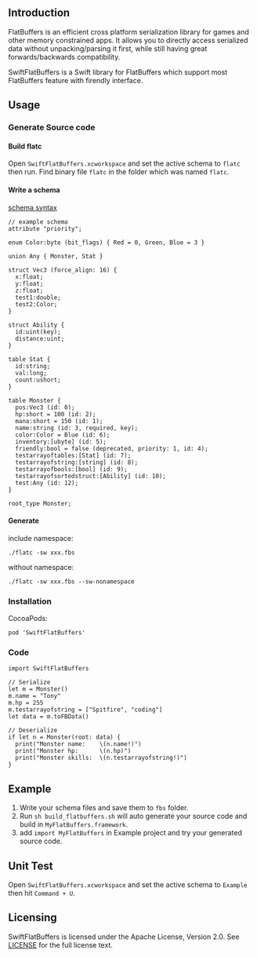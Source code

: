 ## Introduction
FlatBuffers is an efficient cross platform serialization library for games and other memory constrained apps. It allows you to directly access serialized data without unpacking/parsing it first, while still having great forwards/backwards compatibility.

SwiftFlatBuffers is a Swift library for FlatBuffers which support most FlatBuffers feature with firendly interface.

## Usage
### Generate Source code
#### Build flatc
Open `SwiftFlatBuffers.xcworkspace` and set the active schema to `flatc` then run. Find binary file `flatc` in the folder which was named `flatc`.

#### Write a schema
[schema syntax](https://google.github.io/flatbuffers/flatbuffers_guide_writing_schema.html)

```
// example schema
attribute "priority";

enum Color:byte (bit_flags) { Red = 0, Green, Blue = 3 }

union Any { Monster, Stat }

struct Vec3 (force_align: 16) {
  x:float;
  y:float;
  z:float;
  test1:double;
  test2:Color;
}

struct Ability {
  id:uint(key);
  distance:uint;
}

table Stat {
  id:string;
  val:long;
  count:ushort;
}

table Monster {
  pos:Vec3 (id: 0);
  hp:short = 100 (id: 2);
  mana:short = 150 (id: 1);
  name:string (id: 3, required, key);
  color:Color = Blue (id: 6);
  inventory:[ubyte] (id: 5);
  friendly:bool = false (deprecated, priority: 1, id: 4);
  testarrayoftables:[Stat] (id: 7);
  testarrayofstring:[string] (id: 8);
  testarrayofbools:[bool] (id: 9);
  testarrayofsortedstruct:[Ability] (id: 10);
  test:Any (id: 12);
}

root_type Monster;
```
#### Generate
include namespace:

```
./flatc -sw xxx.fbs
``` 
without namespace:

```
./flatc -sw xxx.fbs --sw-nonamespace
```

### Installation
CocoaPods:

```
pod 'SwiftFlatBuffers'
```

### Code
```
import SwiftFlatBuffers

// Serialize
let m = Monster()
m.name = "Tony"
m.hp = 255
m.testarrayofstring = ["Spitfire", "coding"]
let data = m.toFBData()

// Deserialize
if let n = Monster(root: data) {
  print("Monster name:    \(n.name!)")
  print("Monster hp:      \(n.hp)")
  print("Monster skills:  \(n.testarrayofstring!)")
}
```

## Example
1. Write your schema files and save them to `fbs` folder.
2. Run `sh build_flatbuffers.sh` will auto generate your source code and build in `MyFlatBuffers.framework`.
3. add `import MyFlatBuffers` in Example project and try your generated source code.


## Unit Test
Open `SwiftFlatBuffers.xcworkspace` and set the active schema to `Example` then hit `Command + U`.

## Licensing
SwiftFlatBuffers is licensed under the Apache License, Version 2.0. See [LICENSE](https://github.com/google/flatbuffers/blob/master/LICENSE.txt) for the full license text.